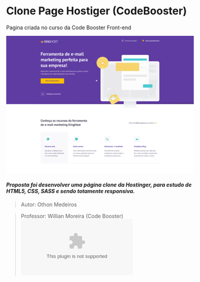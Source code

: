 # Clone Page Hostiger (CodeBooster)

Pagina criada no curso da Code Booster Front-end 

![](https://github.com/othonsm/Clone-HostigerPage-CodeBooster/blob/main/img/page.jpeg)
#### *Proposta foi desenvolver uma página clone da Hostinger, para estudo de HTML5, CSS, SASS e sendo totamente responsiva.*


> Autor: 
> Othon Medeiros

> Professor: 
> Willian Moreira (Code Booster)
> ![Willian Moreira (Code Booster)](www.google.com)





